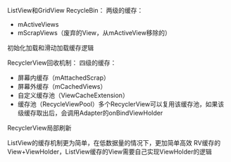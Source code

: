ListView和GridView RecycleBin： 
两级的缓存：
- mActiveViews
- mScrapViews（废弃的View，从mActiveView移除的）


初始化加载和滑动加载缓存逻辑


RecyclerView回收机制：
四级的缓存：
- 屏幕内缓存（mAttachedScrap）
- 屏幕外缓存（mCachedViews）
- 自定义缓存池（ViewCacheExtension）
- 缓存池（RecycleViewPool）多个RecyclerView可以复用该缓存池，如果该级缓存取出后，会调用Adapter的onBindViewHolder


RecyclerView局部刷新

ListView的缓存机制更为简单，在低数据量的情况下，更加简单高效
RV缓存的View+ViewHolder，ListView缓存的View需要自己实现ViewHolder的逻辑
